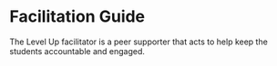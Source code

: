 # Facilitation Guide

The Level Up facilitator is a peer supporter that acts to help keep the students accountable and engaged.
